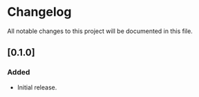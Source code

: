 # Changelog

All notable changes to this project will be documented in this file.

## [0.1.0]

### Added
- Initial release.
